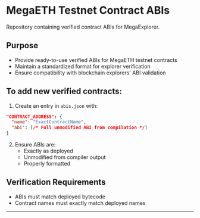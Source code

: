 # MegaETH Testnet Contract ABIs

Repository containing verified contract ABIs for MegaExplorer.

## Purpose
- Provide ready-to-use verified ABIs for MegaETH testnet contracts
- Maintain a standardized format for explorer verification
- Ensure compatibility with blockchain explorers' ABI validation

## To add new verified contracts:
1. Create an entry in `abis.json` with:
```json
"CONTRACT_ADDRESS": {
  "name": "ExactContractName",
  "abi": [/* Full unmodified ABI from compilation */]
}
```
2. Ensure ABIs are:
   - Exactly as deployed
   - Unmodified from compiler output
   - Properly formatted

## Verification Requirements
- ABIs must match deployed bytecode
- Contract names must exactly match deployed names
---

